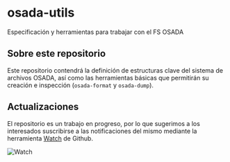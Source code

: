 # osada-utils

Especificación y herramientas para trabajar con el FS OSADA

## Sobre este repositorio

Este repositorio contendrá la definición de estructuras clave del sistema de archivos OSADA, así como las herramientas básicas que permitirán su creación e inspección (`osada-format` y `osada-dump`).

## Actualizaciones
El repositorio es un trabajo en progreso, por lo que sugerimos a los interesados suscribirse a las notificaciones del mismo mediante la herramienta [Watch](https://github.com/blog/1204-notifications-stars) de Github.

![Watch](https://camo.githubusercontent.com/4c724400e0e4144f44f3830ce8e82f8dd948b3f7/687474703a2f2f6769746875622e73332e616d617a6f6e6177732e636f6d2f626c6f672f77617463682d737461722e706e67)

